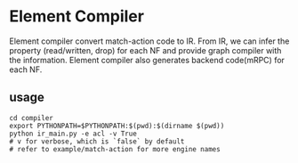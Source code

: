 # Element Compiler

Element compiler convert match-action code to IR. From IR, we can infer the property (read/written, drop) for each NF and provide graph compiler with the information. Element compiler also generates backend code(mRPC) for each NF.

## usage

```
cd compiler
export PYTHONPATH=$PYTHONPATH:$(pwd):$(dirname $(pwd))
python ir_main.py -e acl -v True
# v for verbose, which is `false` by default
# refer to example/match-action for more engine names
```
